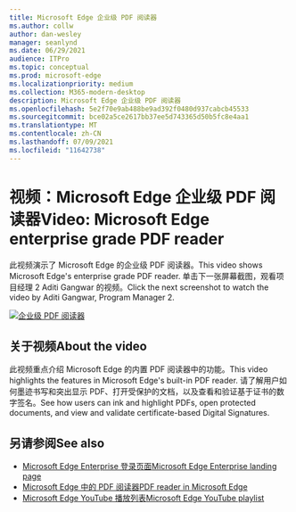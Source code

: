 ```yaml
---
title: Microsoft Edge 企业级 PDF 阅读器
ms.author: collw
author: dan-wesley
manager: seanlynd
ms.date: 06/29/2021
audience: ITPro
ms.topic: conceptual
ms.prod: microsoft-edge
ms.localizationpriority: medium
ms.collection: M365-modern-desktop
description: Microsoft Edge 企业级 PDF 阅读器
ms.openlocfilehash: 5e2f70e9ab488be9ad392f0480d937cabcb45533
ms.sourcegitcommit: bce02a5ce2617bb37ee5d743365d50b5fc8e4aa1
ms.translationtype: MT
ms.contentlocale: zh-CN
ms.lasthandoff: 07/09/2021
ms.locfileid: "11642738"
---
```

# <a name="video-microsoft-edge-enterprise-grade-pdf-reader"></a><span data-ttu-id="f6c2b-103">视频：Microsoft Edge 企业级 PDF 阅读器</span><span class="sxs-lookup"><span data-stu-id="f6c2b-103">Video: Microsoft Edge enterprise grade PDF reader</span></span>

<span data-ttu-id="f6c2b-104">此视频演示了 Microsoft Edge 的企业级 PDF 阅读器。</span><span class="sxs-lookup"><span data-stu-id="f6c2b-104">This video shows Microsoft Edge's enterprise grade PDF reader.</span></span> <span data-ttu-id="f6c2b-105">单击下一张屏幕截图，观看项目经理 2 Aditi Gangwar 的视频。</span><span class="sxs-lookup"><span data-stu-id="f6c2b-105">Click the next screenshot to watch the video by Aditi Gangwar, Program Manager 2.</span></span>

[![企业级 PDF 阅读器](media/microsoft-edge-video-pdf-reader/0.png)](http://www.youtube.com/watch?v=XWAqNQ0xAcE "Enterprise grade PDF reader")

## <a name="about-the-video"></a><span data-ttu-id="f6c2b-107">关于视频</span><span class="sxs-lookup"><span data-stu-id="f6c2b-107">About the video</span></span>

<span data-ttu-id="f6c2b-108">此视频重点介绍 Microsoft Edge 的内置 PDF 阅读器中的功能。</span><span class="sxs-lookup"><span data-stu-id="f6c2b-108">This video highlights the features in  Microsoft Edge's built-in PDF reader.</span></span> <span data-ttu-id="f6c2b-109">请了解用户如何墨迹书写和突出显示 PDF、打开受保护的文档，以及查看和验证基于证书的数字签名。</span><span class="sxs-lookup"><span data-stu-id="f6c2b-109">See how users can ink and highlight PDFs, open protected documents, and view and validate certificate-based Digital Signatures.</span></span>

## <a name="see-also"></a><span data-ttu-id="f6c2b-110">另请参阅</span><span class="sxs-lookup"><span data-stu-id="f6c2b-110">See also</span></span>

- [<span data-ttu-id="f6c2b-111">Microsoft Edge Enterprise 登录页面</span><span class="sxs-lookup"><span data-stu-id="f6c2b-111">Microsoft Edge Enterprise landing page</span></span>](https://aka.ms/EdgeEnterprise)
- [<span data-ttu-id="f6c2b-112">Microsoft Edge 中的 PDF 阅读器</span><span class="sxs-lookup"><span data-stu-id="f6c2b-112">PDF reader in Microsoft Edge</span></span>](microsoft-edge-pdf.md)
- [<span data-ttu-id="f6c2b-113">Microsoft Edge YouTube 播放列表</span><span class="sxs-lookup"><span data-stu-id="f6c2b-113">Microsoft Edge YouTube playlist</span></span>](https://www.youtube.com/playlist?list=PLXtHYVsvn_b-uXh1tMeYpT-0iD8tD3tFy)
